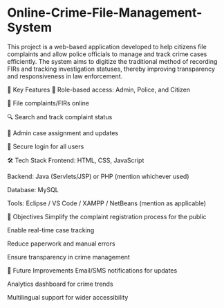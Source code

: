 # Online-Crime-File-Management-System
This project is a web-based application developed to help citizens file complaints and allow police officials to manage and track crime cases efficiently. The system aims to digitize the traditional method of recording FIRs and tracking investigation statuses, thereby improving transparency and responsiveness in law enforcement.

📌 Key Features
👮 Role-based access: Admin, Police, and Citizen

📝 File complaints/FIRs online

🔍 Search and track complaint status

📁 Admin case assignment and updates

🔐 Secure login for all users

🛠️ Tech Stack
Frontend: HTML, CSS, JavaScript

Backend: Java (Servlets/JSP) or PHP (mention whichever used)

Database: MySQL

Tools: Eclipse / VS Code / XAMPP / NetBeans (mention as applicable)

🎯 Objectives
Simplify the complaint registration process for the public

Enable real-time case tracking

Reduce paperwork and manual errors

Ensure transparency in crime management

🚀 Future Improvements
Email/SMS notifications for updates

Analytics dashboard for crime trends

Multilingual support for wider accessibility
